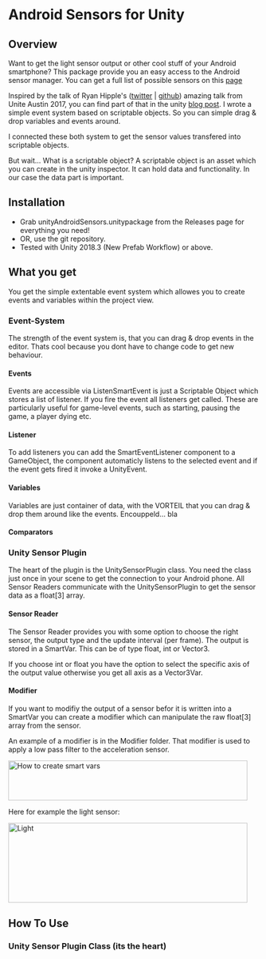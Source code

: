 # Android Sensors for Unity

## Overview

Want to get the light sensor output or other cool stuff of your Android smartphone? This package provide you an easy access to the Android sensor manager. You can get a full list of possible sensors on this [page](https://developer.android.com/guide/topics/sensors/sensors_overview)

Inspired by the talk of Ryan Hipple's ([twitter](https://twitter.com/roboryantron) | [github](https://github.com/roboryantron)) amazing talk from Unite Austin 2017, you can find part of that in the unity [blog post](https://unity3d.com/how-to/architect-with-scriptable-objects). I wrote a simple event system based on scriptable objects. So you can simple drag & drop variables and events around.

I connected these both system to get the sensor values transfered into scriptable objects.

But wait... What is a scriptable object?
A scriptable object is an asset which you can create in the unity inspector. It can hold data and functionality. In our case the data part is important.

## Installation

* Grab unityAndroidSensors.unitypackage from the Releases page for everything you need!
* OR, use the git repository.
* Tested with Unity 2018.3 (New Prefab Workflow) or above.

## What you get

You get the simple extentable event system which allowes you to create events and variables within the project view.

### Event-System

The strength of the event system is, that you can drag & drop events in the editor. Thats cool because you dont have to change code to get new behaviour.

#### Events

Events are accessible via ListenSmartEvent is just a Scriptable Object which stores a list of listener. If you fire the event all listeners get called.
These are particularly useful for game-level events, such as starting, pausing the game, a player dying etc.

#### Listener

To add listeners you can add the SmartEventListener component to a GameObject, the component automaticly listens to the selected event and if the event gets fired it invoke a UnityEvent.

#### Variables

Variables are just container of data, with the VORTEIL that you can drag & drop them around like the events. Encouppeld... bla

#### Comparators


### Unity Sensor Plugin

The heart of the plugin is the UnitySensorPlugin class. You need the class just once in your scene to get the connection to your Android phone. All Sensor Readers communicate with the UnitySensorPlugin to get the sensor data as a float[3] array.

#### Sensor Reader

The Sensor Reader provides you with some option to choose the right sensor, the output type and the update interval (per frame). The output is stored in a SmartVar. This can be of type float, int or Vector3.

If you choose int or float you have the option to select the specific axis of the output value otherwise you get all axis as a Vector3Var.

#### Modifier

If you want to modifiy the output of a sensor befor it is written into a SmartVar you can create a modifier which can manipulate the raw float[3] array from the sensor.

An example of a modifier is in the Modifier folder.
That modifier is used to apply a low pass filter to the acceleration sensor.

<img src="https://imgur.com/Y5V1NwW.png" alt="How to create smart vars" width="480" height="80">


Here for example the light sensor:

<img src="https://imgur.com/EKwcR8B.png" alt="Light" width="480" height="160">

## How To Use

### Unity Sensor Plugin Class (its the heart)
